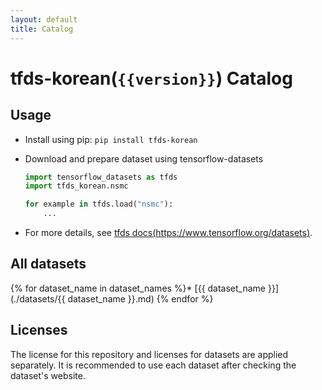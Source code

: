 ```yaml
---
layout: default
title: Catalog
---
```


# tfds-korean(`{{version}}`) Catalog

## Usage

* Install using pip: `pip install tfds-korean`
* Download and prepare dataset using tensorflow-datasets

  ```python
  import tensorflow_datasets as tfds
  import tfds_korean.nsmc

  for example in tfds.load("nsmc"):
      ...
  ```

* For more details, see [tfds docs(https://www.tensorflow.org/datasets)](https://www.tensorflow.org/datasets).

## All datasets

{% for dataset_name in dataset_names %}* [{{ dataset_name }}](./datasets/{{ dataset_name }}.md)
{% endfor %}

## Licenses

The license for this repository and licenses for datasets are applied separately. It is recommended to use each dataset after checking the dataset's website.
